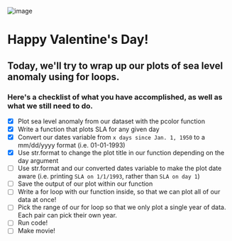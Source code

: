 ![image](https://oceana.org/sites/default/files/styles/ntsc/public/shutterstock_345567323_1.jpg?itok=fwz5icS_)
# Happy Valentine's Day! 

## Today, we'll try to wrap up our plots of sea level anomaly using for loops.

### Here's a checklist of what you have accomplished, as well as what we still need to do.

- [x] Plot sea level anomaly from our dataset with the pcolor function
- [x] Write a function that plots SLA for any given day
- [x] Convert our dates variable from `x days since Jan. 1, 1950` to a mm/dd/yyyy format (i.e. 01-01-1993)
- [x] Use str.format to change the plot title in our function depending on the day argument
- [ ] Use str.format and our converted dates variable to make the plot date aware (i.e. printing `SLA on 1/1/1993`, rather than `SLA on day 1`)
- [ ] Save the output of our plot within our function
- [ ] Write a for loop with our function inside, so that we can plot all of our data at once!
- [ ] Pick the range of our for loop so that we only plot a single year of data. Each pair can pick their own year.
- [ ] Run code!
- [ ] Make movie!

